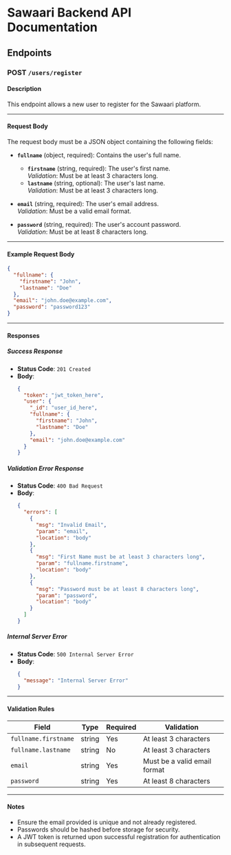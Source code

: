 # **Sawaari Backend API Documentation**

## **Endpoints**

### **POST** `/users/register`

#### **Description**
This endpoint allows a new user to register for the Sawaari platform.

---

#### **Request Body**
The request body must be a JSON object containing the following fields:

- **`fullname`** (object, required): Contains the user's full name.
  - **`firstname`** (string, required): The user's first name.  
    _Validation_: Must be at least 3 characters long.
  - **`lastname`** (string, optional): The user's last name.  
    _Validation_: Must be at least 3 characters long.

- **`email`** (string, required): The user's email address.  
  _Validation_: Must be a valid email format.

- **`password`** (string, required): The user's account password.  
  _Validation_: Must be at least 8 characters long.

---

#### **Example Request Body**
```json
{
  "fullname": {
    "firstname": "John",
    "lastname": "Doe"
  },
  "email": "john.doe@example.com",
  "password": "password123"
}
```

---

#### **Responses**

##### **Success Response**
- **Status Code**: `201 Created`  
- **Body**:
  ```json
  {
    "token": "jwt_token_here",
    "user": {
      "_id": "user_id_here",
      "fullname": {
        "firstname": "John",
        "lastname": "Doe"
      },
      "email": "john.doe@example.com"
    }
  }
  ```

##### **Validation Error Response**
- **Status Code**: `400 Bad Request`  
- **Body**:
  ```json
  {
    "errors": [
      {
        "msg": "Invalid Email",
        "param": "email",
        "location": "body"
      },
      {
        "msg": "First Name must be at least 3 characters long",
        "param": "fullname.firstname",
        "location": "body"
      },
      {
        "msg": "Password must be at least 8 characters long",
        "param": "password",
        "location": "body"
      }
    ]
  }
  ```

##### **Internal Server Error**
- **Status Code**: `500 Internal Server Error`  
- **Body**:
  ```json
  {
    "message": "Internal Server Error"
  }
  ```

---

#### **Validation Rules**
| Field                  | Type     | Required | Validation                          |
|------------------------|----------|----------|--------------------------------------|
| `fullname.firstname`   | string   | Yes      | At least 3 characters               |
| `fullname.lastname`    | string   | No       | At least 3 characters               |
| `email`                | string   | Yes      | Must be a valid email format        |
| `password`             | string   | Yes      | At least 8 characters               |

---

#### **Notes**
- Ensure the email provided is unique and not already registered.
- Passwords should be hashed before storage for security.
- A JWT token is returned upon successful registration for authentication in subsequent requests.
